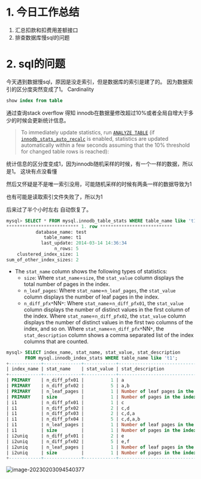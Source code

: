 # 1. 今日工作总结

1. 汇总扣款和扣费用差额接口
2. 排查数据库慢sql的问题

# 2. sql的问题

今天遇到数据慢sql，原因是没走索引，但是数据库的索引是建了的。
因为数据索引的区分度突然变成了1。   Cardinality

```sql
show index from table
```

通过查询stack overflow 得知 innodb在数据量修改超过10%或者全局自增大于多少的时候会更新统计信息。

> To immediately update statistics, run [`ANALYZE TABLE`](https://dev.mysql.com/doc/refman/5.7/en/analyze-table.html) (if [`innodb_stats_auto_recalc`](https://dev.mysql.com/doc/refman/5.7/en/innodb-parameters.html#sysvar_innodb_stats_auto_recalc) is enabled, statistics are updated automatically within a few seconds assuming that the 10% threshold for changed table rows is reached):

统计信息的区分度变成1，因为innodb随机采样的时候，有一个一样的数据，所以是1。 这块有点没看懂

然后又怀疑是不是唯一索引没用，可能随机采样的时候有两条一样的数据导致为1

也有可能是读取索引文件失败了，所以为1

后来过了半个小时左右 自动恢复了。

```sql
mysql> SELECT * FROM mysql.innodb_table_stats WHERE table_name like 't1'\G
*************************** 1. row ***************************
           database_name: test
              table_name: t1
             last_update: 2014-03-14 14:36:34
                  n_rows: 5
    clustered_index_size: 1
sum_of_other_index_sizes: 2
```

- The `stat_name` column shows the following types of statistics:
  - `size`: Where `stat_name`=`size`, the `stat_value` column displays the total number of pages in the index.
  - `n_leaf_pages`: Where `stat_name`=`n_leaf_pages`, the `stat_value` column displays the number of leaf pages in the index.
  - `n_diff_pfx*`NN`*`: Where `stat_name`=`n_diff_pfx01`, the `stat_value` column displays the number of distinct values in the first column of the index. Where `stat_name`=`n_diff_pfx02`, the `stat_value` column displays the number of distinct values in the first two columns of the index, and so on. Where `stat_name`=`n_diff_pfx*`NN`*`, the `stat_description` column shows a comma separated list of the index columns that are counted.

```sql
mysql> SELECT index_name, stat_name, stat_value, stat_description
       FROM mysql.innodb_index_stats WHERE table_name like 't1';
+------------+--------------+------------+-----------------------------------+
| index_name | stat_name    | stat_value | stat_description                  |
+------------+--------------+------------+-----------------------------------+
| PRIMARY    | n_diff_pfx01 |          1 | a                                 |
| PRIMARY    | n_diff_pfx02 |          5 | a,b                               |
| PRIMARY    | n_leaf_pages |          1 | Number of leaf pages in the index |
| PRIMARY    | size         |          1 | Number of pages in the index      |
| i1         | n_diff_pfx01 |          1 | c                                 |
| i1         | n_diff_pfx02 |          2 | c,d                               |
| i1         | n_diff_pfx03 |          2 | c,d,a                             |
| i1         | n_diff_pfx04 |          5 | c,d,a,b                           |
| i1         | n_leaf_pages |          1 | Number of leaf pages in the index |
| i1         | size         |          1 | Number of pages in the index      |
| i2uniq     | n_diff_pfx01 |          2 | e                                 |
| i2uniq     | n_diff_pfx02 |          5 | e,f                               |
| i2uniq     | n_leaf_pages |          1 | Number of leaf pages in the index |
| i2uniq     | size         |          1 | Number of pages in the index      |
+------------+--------------+------------+-----------------------------------+
```

![image-20230203094540377](C:\Users\86199\Desktop\notebook\工作笔记\imgs\image-20230203094540377.png)